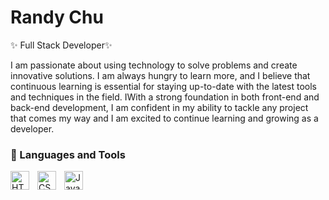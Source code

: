# Randy Chu


 ✨ Full Stack Developer✨ 

I am passionate about using technology to solve problems and create innovative solutions. I am always hungry to learn more, and I believe that continuous learning is essential for staying up-to-date with the latest tools and techniques in the field. IWith a strong foundation in both front-end and back-end development, I am confident in my ability to tackle any project that comes my way and I am excited to continue learning and growing as a developer.

### 🧰 Languages and Tools
<img align="left" alt="HTML" width="30px" style="padding-right:10px;" src="https://cdn.jsdelivr.net/gh/devicons/devicon/icons/html5/html5-plain.svg" />
<img align="left" alt="CSS" width="30px" style="padding-right:10px;" src="https://cdn.jsdelivr.net/gh/devicons/devicon/icons/css3/css3-plain.svg" />
<img align="left" alt="JavaScript" width="30px" style="padding-right:10px;" src="https://cdn.jsdelivr.net/gh/devicons/devicon/icons/javascript/javascript-plain.svg" />
